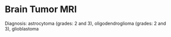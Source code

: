 # Brain Tumor MRI
Diagnosis: astrocytoma (grades: 2 and 3), oligodendroglioma (grades: 2 and 3), glioblastoma
